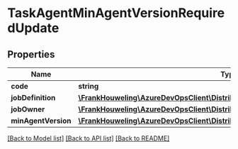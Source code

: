 # TaskAgentMinAgentVersionRequiredUpdate

## Properties
Name | Type | Description | Notes
------------ | ------------- | ------------- | -------------
**code** | **string** |  | [optional] 
**jobDefinition** | [**\FrankHouweling\AzureDevOpsClient\DistributedTask\Model\TaskOrchestrationOwner**](TaskOrchestrationOwner.md) |  | [optional] 
**jobOwner** | [**\FrankHouweling\AzureDevOpsClient\DistributedTask\Model\TaskOrchestrationOwner**](TaskOrchestrationOwner.md) |  | [optional] 
**minAgentVersion** | [**\FrankHouweling\AzureDevOpsClient\DistributedTask\Model\Demand**](Demand.md) |  | [optional] 

[[Back to Model list]](../README.md#documentation-for-models) [[Back to API list]](../README.md#documentation-for-api-endpoints) [[Back to README]](../README.md)


